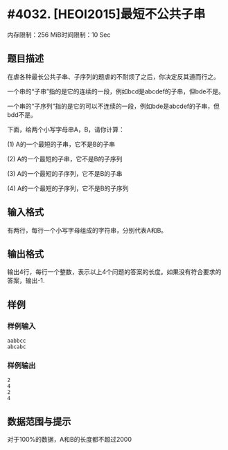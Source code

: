 # #4032. [HEOI2015]最短不公共子串

内存限制：256 MiB时间限制：10 Sec

## 题目描述

 在虐各种最长公共子串、子序列的题虐的不耐烦了之后，你决定反其道而行之。

一个串的&ldquo;子串&rdquo;指的是它的连续的一段，例如bcd是abcdef的子串，但bde不是。

一个串的&ldquo;子序列&rdquo;指的是它的可以不连续的一段，例如bde是abcdef的子串，但bdd不是。

下面，给两个小写字母串A，B，请你计算：

(1) A的一个最短的子串，它不是B的子串

(2) A的一个最短的子串，它不是B的子序列

(3) A的一个最短的子序列，它不是B的子串

(4) A的一个最短的子序列，它不是B的子序列

## 输入格式

有两行，每行一个小写字母组成的字符串，分别代表A和B。

## 输出格式

输出4行，每行一个整数，表示以上4个问题的答案的长度。如果没有符合要求的答案，输出-1.

## 样例

### 样例输入

    
    aabbcc
    abcabc
    

### 样例输出

    
    2
    4
    2
    4
    

## 数据范围与提示

 对于100%的数据，A和B的长度都不超过2000
